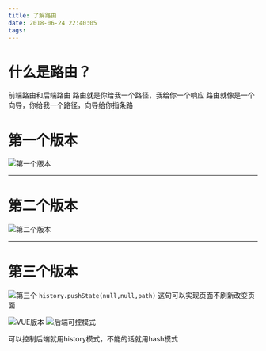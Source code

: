 ```yaml
---
title: 了解路由
date: 2018-06-24 22:40:05
tags:
---
```

# 什么是路由？
前端路由和后端路由
路由就是你给我一个路径，我给你一个响应
路由就像是一个向导，你给我一个路径，向导给你指条路

# 第一个版本
![第一个版本](https://upload-images.jianshu.io/upload_images/11007474-a2f826014bfe872b.png?imageMogr2/auto-orient/strip%7CimageView2/2/w/1240)

---
# 第二个版本
![第二个版本](https://upload-images.jianshu.io/upload_images/11007474-0f05e27977fe6ebb.png?imageMogr2/auto-orient/strip%7CimageView2/2/w/1240)

---
# 第三个版本
![第三个](https://upload-images.jianshu.io/upload_images/11007474-e2fc3cda1c9e2c4c.png?imageMogr2/auto-orient/strip%7CimageView2/2/w/1240)
`history.pushState(null,null,path)` 这句可以实现页面不刷新改变页面



![VUE版本](https://upload-images.jianshu.io/upload_images/11007474-664f9b889b706875.png?imageMogr2/auto-orient/strip%7CimageView2/2/w/1240)
  ![后端可控模式](https://upload-images.jianshu.io/upload_images/11007474-40420d4824f0cbea.png?imageMogr2/auto-orient/strip%7CimageView2/2/w/1240)

可以控制后端就用history模式，不能的话就用hash模式
